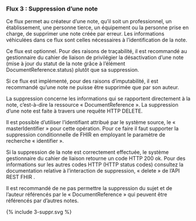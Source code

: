 ### Flux 3 : Suppression d’une note

Ce flux permet au créateur d’une note, qu’il soit un professionnel, un établissement, une personne tierce, un équipement ou la personne prise en charge, de supprimer une note créée par erreur. Les informations véhiculées dans ce flux sont celles nécessaires à l’identification de la note.

Ce flux est optionnel. Pour des raisons de traçabilité, il est recommandé au gestionnaire du cahier de liaison de privilégier la désactivation d’une note (mise à jour du statut de la note grâce à l’élément DocumentReference.status) plutôt que sa suppression.

Si ce flux est implémenté, pour des raisons d’imputabilité, il est recommandé qu’une note ne puisse être supprimée que par son auteur.


La suppression concerne les informations qui se rapportent directement à la note, c’est-à-dire la ressource « DocumentReference ». La suppression d’une note est faite à travers une requête HTTP DELETE.

Il est possible d’utiliser l’identifiant attribué par le système source, le « masterIdentifier » pour cette opération. Pour ce faire il faut supporter la suppression conditionnelle de FHIR  en employant le paramètre de recherche « identifier ».

Si la suppression de la note est correctement effectuée, le système gestionnaire du cahier de liaison retourne un code HTTP 200 ok. Pour des informations sur les autres codes HTTP (HTTP status codes) consultez la documentation relative à l’interaction de suppression, « delete » de l’API REST FHIR . 

Il est recommandé de ne pas permettre la suppression du sujet et de l’auteur référencés par le « DocumentReference » qui peuvent être référencés par d’autres notes.



<div class="figure" style="width:100%;">
    <p>{% include 3-suppr.svg %}</p>
</div>
